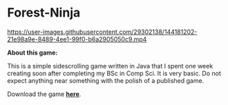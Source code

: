# Forest-Ninja




https://user-images.githubusercontent.com/29302138/144181202-21e98a9e-8489-4ee1-99f0-b6a2905050c9.mp4




**About this game:**

This is a simple sidescrolling game written in Java that I spent one week creating soon after completing my BSc in Comp Sci. It is very basic. Do not expect anything near something with the polish of a published game.

Download the game [**here**](https://goo.gl/Qv22fK).
